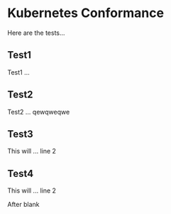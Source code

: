 # Kubernetes Conformance

Here are the tests...


## Test1

Test1 ...


## Test2

Test2 ...
qewqweqwe


## Test3

This will ...
line 2


## Test4

This will ...
line 2

After blank


